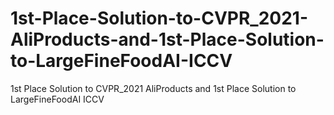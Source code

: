 # 1st-Place-Solution-to-CVPR_2021-AliProducts-and-1st-Place-Solution-to-LargeFineFoodAI-ICCV
1st Place Solution to CVPR_2021 AliProducts and 1st Place Solution to LargeFineFoodAI ICCV
